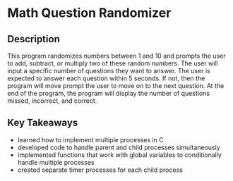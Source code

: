 # Math Question Randomizer

## Description

This program randomizes numbers between 1 and 10 and prompts the user to add, subtract, or multiply two of these random numbers.
The user will input a specific number of questions they want to answer. The user is expected to answer each question within 5 seconds.
If not, then the program will move prompt the user to move on to the next question. At the end of the program,
the program will display the number of questions missed, incorrect, and correct.

## Key Takeaways

- learned how to implement multiple processes in C
- developed code to handle parent and child processes simultaneously
- implemented functions that work with global variables to conditionally handle multiple processes
- created separate timer processes for each child process
